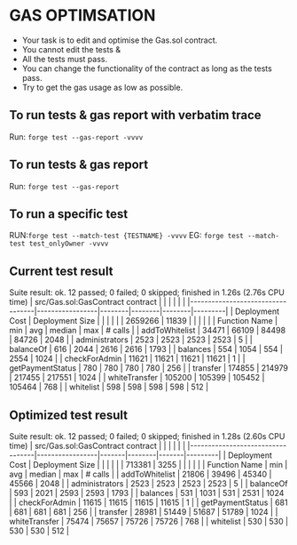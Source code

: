 # GAS OPTIMSATION 

- Your task is to edit and optimise the Gas.sol contract. 
- You cannot edit the tests & 
- All the tests must pass.
- You can change the functionality of the contract as long as the tests pass. 
- Try to get the gas usage as low as possible. 



## To run tests & gas report with verbatim trace 
Run: `forge test --gas-report -vvvv`

## To run tests & gas report
Run: `forge test --gas-report`

## To run a specific test
RUN:`forge test --match-test {TESTNAME} -vvvv`
EG: `forge test --match-test test_onlyOwner -vvvv`

## Current test result
Suite result: ok. 12 passed; 0 failed; 0 skipped; finished in 1.26s (2.76s CPU time)
| src/Gas.sol:GasContract contract |                 |        |        |        |         |
|----------------------------------|-----------------|--------|--------|--------|---------|
| Deployment Cost                  | Deployment Size |        |        |        |         |
| 2659266                          | 11839           |        |        |        |         |
| Function Name                    | min             | avg    | median | max    | # calls |
| addToWhitelist                   | 34471           | 66109  | 84498  | 84726  | 2048    |
| administrators                   | 2523            | 2523   | 2523   | 2523   | 5       |
| balanceOf                        | 616             | 2044   | 2616   | 2616   | 1793    |
| balances                         | 554             | 1054   | 554    | 2554   | 1024    |
| checkForAdmin                    | 11621           | 11621  | 11621  | 11621  | 1       |
| getPaymentStatus                 | 780             | 780    | 780    | 780    | 256     |
| transfer                         | 174855          | 214979 | 217455 | 217551 | 1024    |
| whiteTransfer                    | 105200          | 105399 | 105452 | 105464 | 768     |
| whitelist                        | 598             | 598    | 598    | 598    | 512     |

## Optimized test result
Suite result: ok. 12 passed; 0 failed; 0 skipped; finished in 1.28s (2.60s CPU time)
| src/Gas.sol:GasContract contract |                 |       |        |       |         |
|----------------------------------|-----------------|-------|--------|-------|---------|
| Deployment Cost                  | Deployment Size |       |        |       |         |
| 713381                           | 3255            |       |        |       |         |
| Function Name                    | min             | avg   | median | max   | # calls |
| addToWhitelist                   | 21806           | 39496 | 45340  | 45566 | 2048    |
| administrators                   | 2523            | 2523  | 2523   | 2523  | 5       |
| balanceOf                        | 593             | 2021  | 2593   | 2593  | 1793    |
| balances                         | 531             | 1031  | 531    | 2531  | 1024    |
| checkForAdmin                    | 11615           | 11615 | 11615  | 11615 | 1       |
| getPaymentStatus                 | 681             | 681   | 681    | 681   | 256     |
| transfer                         | 28981           | 51449 | 51687  | 51789 | 1024    |
| whiteTransfer                    | 75474           | 75657 | 75726  | 75726 | 768     |
| whitelist                        | 530             | 530   | 530    | 530   | 512     |
